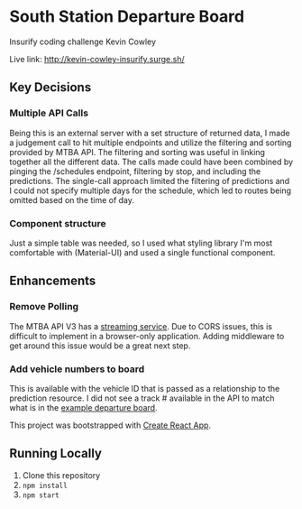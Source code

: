 # South Station Departure Board
Insurify coding challenge
Kevin Cowley

Live link: http://kevin-cowley-insurify.surge.sh/

## Key Decisions
### Multiple API Calls
Being this is an external server with a set structure of returned data, I made a judgement call to hit multiple endpoints and utilize the filtering and sorting provided by MTBA API.  The filtering and sorting was useful in linking together all the different data.
The calls made could have been combined by pinging the /schedules endpoint, filtering by stop, and including the predictions.
The single-call approach limited the filtering of predictions and I could not specify multiple days for the schedule, which led to routes being omitted based on the time of day.

### Component structure
Just a simple table was needed, so I used what styling library I'm most comfortable with (Material-UI) and used a single functional component.

## Enhancements
### Remove Polling
The MTBA API V3 has a [streaming service](https://www.mbta.com/developers/v3-api/streaming).
Due to CORS issues, this is difficult to implement in a browser-only application.
Adding middleware to get around this issue would be a great next step.

### Add vehicle numbers to board
This is available with the vehicle ID that is passed as a relationship to the prediction resource.
I did not see a track # available in the API to match what is in the [example departure board](https://commons.wikimedia.org/wiki/File:North_Station_departure_board.JPG).

This project was bootstrapped with [Create React App](https://github.com/facebook/create-react-app).

## Running Locally
1) Clone this repository
2) `npm install`
3) `npm start`
